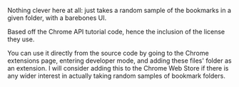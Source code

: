 Nothing clever here at all: just takes a random sample of the bookmarks in a given folder, with a barebones UI.

Based off the Chrome API tutorial code, hence the inclusion of the license they use.

You can use it directly from the source code by going to the Chrome extensions page, entering developer mode, and
adding these files' folder as an extension. I will consider adding this to the Chrome Web Store if there is any
wider interest in actually taking random samples of bookmark folders.
